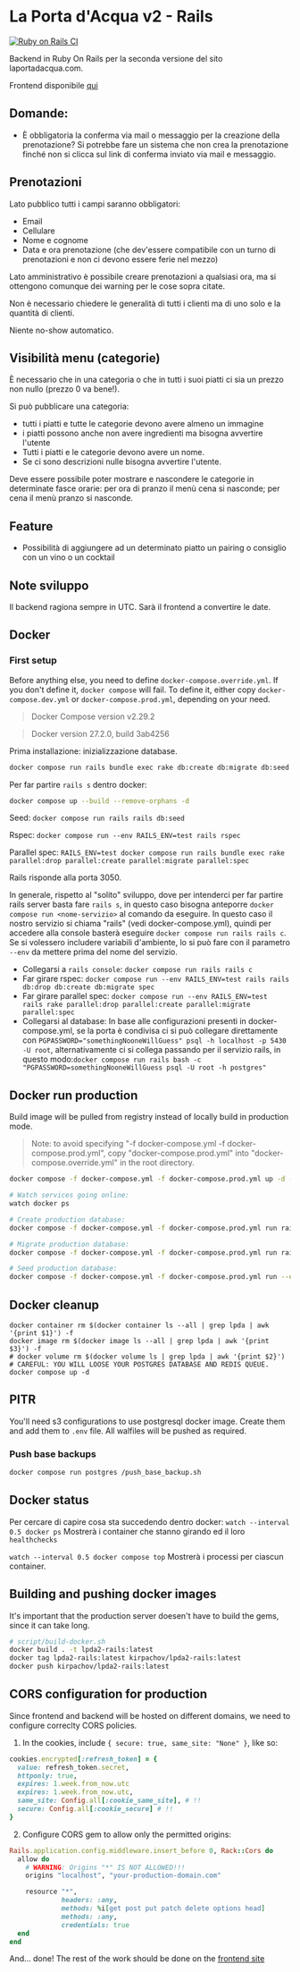 # La Porta d'Acqua v2 - Rails

[![Ruby on Rails CI](https://github.com/kirpachov/lpda2-rails/actions/workflows/parallel-rspec.yml/badge.svg?branch=develop)](https://github.com/kirpachov/lpda2-rails/actions/workflows/parallel-rspec.yml)

Backend in Ruby On Rails per la seconda versione del sito laportadacqua.com.

Frontend disponibile [qui](https://github.com/kirpachov/lpda2-angular)

## Domande:
- È obbligatoria la conferma via mail o messaggio per la creazione della prenotazione? Si potrebbe fare un sistema che non crea la prenotazione finché non si clicca sul link di conferma inviato via mail e messaggio.

## Prenotazioni
Lato pubblico tutti i campi saranno obbligatori:
- Email
- Cellulare
- Nome e cognome
- Data e ora prenotazione (che dev'essere compatibile con un turno di prenotazioni e non ci devono essere ferie nel mezzo)

Lato amministrativo è possibile creare prenotazioni a qualsiasi ora, ma si ottengono comunque dei warning per le cose sopra citate.

Non è necessario chiedere le generalità di tutti i clienti ma di uno solo e la quantità di clienti.

Niente no-show automatico.

## Visibilità menu (categorie)
È necessario che in una categoria o che in tutti i suoi piatti ci sia un prezzo non nullo (prezzo 0 va bene!).

Si può pubblicare una categoria:
- tutti i piatti e tutte le categorie devono avere almeno un immagine
- i piatti possono anche non avere ingredienti ma bisogna avvertire l'utente
- Tutti i piatti e le categorie devono avere un nome.
- Se ci sono descrizioni nulle bisogna avvertire l'utente.

Deve essere possibile poter mostrare e nascondere le categorie in determinate fasce orarie:
per ora di pranzo il menù cena si nasconde; per cena il menù pranzo si nasconde.

## Feature
- Possibilità di aggiungere ad un determinato piatto un pairing o consiglio con un vino o un cocktail

## Note sviluppo
Il backend ragiona sempre in UTC. Sarà il frontend a convertire le date.

## Docker

### First setup
Before anything else, you need to define `docker-compose.override.yml`. If you don't define it, `docker compose` will fail.
To define it, either copy `docker-compose.dev.yml` or `docker-compose.prod.yml`, depending on your need.

> Docker Compose version v2.29.2

> Docker version 27.2.0, build 3ab4256

Prima installazione: inizializzazione database. 
```bash
docker compose run rails bundle exec rake db:create db:migrate db:seed
```

Per far partire `rails s` dentro docker:
```bash
docker compose up --build --remove-orphans -d
```

Seed: `docker compose run rails rails db:seed`

Rspec: `docker compose run --env RAILS_ENV=test rails rspec`

Parallel spec: `RAILS_ENV=test docker compose run rails bundle exec rake parallel:drop parallel:create parallel:migrate parallel:spec`

Rails risponde alla porta 3050.

In generale, rispetto al "solito" sviluppo, dove per intenderci per far partire rails server basta fare `rails s`, in questo caso bisogna anteporre `docker compose run <nome-servizio>` al comando da eseguire.
In questo caso il nostro servizio si chiama "rails" (vedi docker-compose.yml), quindi per accedere alla console basterà eseguire `docker compose run rails rails c`. Se si volessero includere variabili d'ambiente, lo si può fare con il parametro `--env` da mettere prima del nome del servizio.

- Collegarsi a `rails console`: `docker compose run rails rails c`
- Far girare rspec: `docker compose run --env RAILS_ENV=test rails rails db:drop db:create db:migrate spec`
- Far girare parallel spec: `docker compose run --env RAILS_ENV=test rails rake parallel:drop parallel:create parallel:migrate parallel:spec`
- Collegarsi al database: In base alle configurazioni presenti in docker-compose.yml, se la porta è condivisa ci si può collegare direttamente con `PGPASSWORD="somethingNooneWillGuess" psql -h localhost -p 5430 -U root`, alternativamente ci si collega passando per il servizio rails, in questo modo:`docker compose run rails bash -c "PGPASSWORD=somethingNooneWillGuess psql -U root -h postgres"`


## Docker run production
Build image will be pulled from registry instead of locally build in production mode.

> Note: to avoid specifying "-f docker-compose.yml -f docker-compose.prod.yml", copy "docker-compose.prod.yml" into "docker-compose.override.yml" in the root directory.

```bash
docker compose -f docker-compose.yml -f docker-compose.prod.yml up -d --remove-orphans

# Watch services going online:
watch docker ps

# Create production database:
docker compose -f docker-compose.yml -f docker-compose.prod.yml run rails rails db:create

# Migrate production database:
docker compose -f docker-compose.yml -f docker-compose.prod.yml run rails rails db:migrate

# Seed production database:
docker compose -f docker-compose.yml -f docker-compose.prod.yml run --env LPDA2_ALLOW_PRODUCTION_SEEDS=true rails rails db:seed
```

## Docker cleanup
```
docker container rm $(docker container ls --all | grep lpda | awk '{print $1}') -f
docker image rm $(docker image ls --all | grep lpda | awk '{print $3}') -f
# docker volume rm $(docker volume ls | grep lpda | awk '{print $2}') # CAREFUL: YOU WILL LOOSE YOUR POSTGRES DATABASE AND REDIS QUEUE.
docker compose up -d
```

## PITR
You'll need s3 configurations to use postgresql docker image.
Create them and add them to `.env` file.
All walfiles will be pushed as required.

### Push base backups
```bash
docker compose run postgres /push_base_backup.sh
```

## Docker status
Per cercare di capire cosa sta succedendo dentro docker:
`watch --interval 0.5 docker ps` Mostrerà i container che stanno girando ed il loro `healthchecks`

`watch --interval 0.5 docker compose top` Mostrerà i processi per ciascun container.

## Building and pushing docker images
It's important that the production server doesen't have to build the gems, since it can take long.

```bash
# script/build-docker.sh
docker build . -t lpda2-rails:latest
docker tag lpda2-rails:latest kirpachov/lpda2-rails:latest
docker push kirpachov/lpda2-rails:latest
```

## CORS configuration for production
Since frontend and backend will be hosted on different domains, we need to configure correclty CORS policies.

1. In the cookies, include ` { secure: true, same_site: "None" } `, like so:
```ruby
cookies.encrypted[:refresh_token] = {
  value: refresh_token.secret,
  httponly: true,
  expires: 1.week.from_now.utc
  expires: 1.week.from_now.utc,
  same_site: Config.all[:cookie_same_site], # !!
  secure: Config.all[:cookie_secure] # !!
}
```
2. Configure CORS gem to allow only the permitted origins:
```ruby
Rails.application.config.middleware.insert_before 0, Rack::Cors do
  allow do
    # WARNING: Origins "*" IS NOT ALLOWED!!!
    origins "localhost", "your-production-domain.com"

    resource "*",
             headers: :any,
             methods: %i[get post put patch delete options head]
             methods: :any,
             credentials: true
  end
end
```

And... done! The rest of the work should be done on the [frontend site](https://github.com/kirpachov/lpda2-angular)